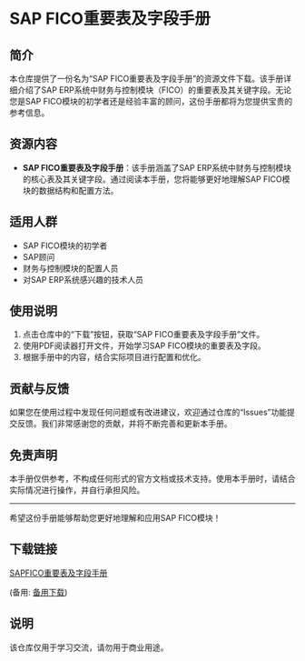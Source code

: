# SAP FICO重要表及字段手册

## 简介

本仓库提供了一份名为“SAP FICO重要表及字段手册”的资源文件下载。该手册详细介绍了SAP ERP系统中财务与控制模块（FICO）的重要表及其关键字段。无论您是SAP FICO模块的初学者还是经验丰富的顾问，这份手册都将为您提供宝贵的参考信息。

## 资源内容

- **SAP FICO重要表及字段手册**：该手册涵盖了SAP ERP系统中财务与控制模块的核心表及其关键字段。通过阅读本手册，您将能够更好地理解SAP FICO模块的数据结构和配置方法。

## 适用人群

- SAP FICO模块的初学者
- SAP顾问
- 财务与控制模块的配置人员
- 对SAP ERP系统感兴趣的技术人员

## 使用说明

1. 点击仓库中的“下载”按钮，获取“SAP FICO重要表及字段手册”文件。
2. 使用PDF阅读器打开文件，开始学习SAP FICO模块的重要表及字段。
3. 根据手册中的内容，结合实际项目进行配置和优化。

## 贡献与反馈

如果您在使用过程中发现任何问题或有改进建议，欢迎通过仓库的“Issues”功能提交反馈。我们非常感谢您的贡献，并将不断完善和更新本手册。

## 免责声明

本手册仅供参考，不构成任何形式的官方文档或技术支持。使用本手册时，请结合实际情况进行操作，并自行承担风险。

---

希望这份手册能够帮助您更好地理解和应用SAP FICO模块！

## 下载链接
[SAPFICO重要表及字段手册](https://pan.quark.cn/s/56ab9255d15d) 

(备用: [备用下载](https://pan.baidu.com/s/1QokAz7NbBctI-ITKbl44ww?pwd=1234))

## 说明

该仓库仅用于学习交流，请勿用于商业用途。
